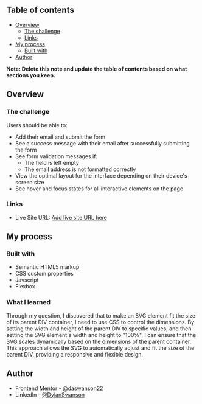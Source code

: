 ## Table of contents

- [Overview](#overview)
  - [The challenge](#the-challenge)
  - [Links](#links)
- [My process](#my-process)
  - [Built with](#built-with)
- [Author](#author)

**Note: Delete this note and update the table of contents based on what sections you keep.**

## Overview

### The challenge

Users should be able to:

- Add their email and submit the form
- See a success message with their email after successfully submitting the form
- See form validation messages if:
  - The field is left empty
  - The email address is not formatted correctly
- View the optimal layout for the interface depending on their device's screen size
- See hover and focus states for all interactive elements on the page

### Links

- Live Site URL: [Add live site URL here](https://your-live-site-url.com)

## My process

### Built with

- Semantic HTML5 markup
- CSS custom properties
- Javscript
- Flexbox

### What I learned

Through my question, I discovered that to make an SVG element fit the size of its parent DIV container, I need to use CSS to control the dimensions. By setting the width and height of the parent DIV to specific values, and then setting the SVG element's width and height to "100%", I can ensure that the SVG scales dynamically based on the dimensions of the parent container. This approach allows the SVG to automatically adjust and fit the size of the parent DIV, providing a responsive and flexible design.

## Author

- Frontend Mentor - [@daswanson22](https://www.frontendmentor.io/profile/Daswanson22)
- LinkedIn - [@DylanSwanson](www.linkedin.com/in/dylan-swanson-018223211)
